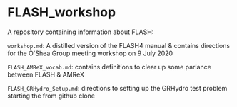# FLASH_workshop
A repository containing information about FLASH:

`workshop.md`: A distilled version of the FLASH4 manual & contains directions for the O'Shea Group meeting workshop on 9 July 2020

`FLASH_AMReX_vocab.md`: contains definitions to clear up some parlance between FLASH & AMReX

`FLASH_GRHydro_Setup.md`: directions to setting up the GRHydro test problem starting the from github clone
